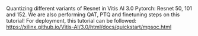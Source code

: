 Quantizing different variants of Resnet in Vitis AI 3.0 Pytorch: Resnet 50, 101 and 152.
We are also performing QAT, PTQ and finetuning steps on this tutorial!
For deployment, this tutorial can be followed: https://xilinx.github.io/Vitis-AI/3.0/html/docs/quickstart/mpsoc.html
